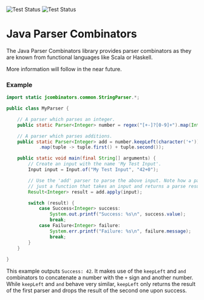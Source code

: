 ![Test Status](https://github.com/BjoernLoetters/Java-Parser-Combinators/actions/workflows/test.yml/badge.svg?branch=main)
![Test Status](https://img.shields.io/github/v/release/BjoernLoetters/Java-Parser-Combinators?label=Release&logo=github)

# Java Parser Combinators

The Java Parser Combinators library provides parser combinators as they are known from functional languages like Scala or Haskell.

More information will follow in the near future.

### Example

```java
import static jcombinators.common.StringParser.*;

public class MyParser {

    // A parser which parses an integer.
    public static Parser<Integer> number = regex("[+-]?[0-9]+").map(Integer::parseInt);

    // A parser which parses additions.
    public static Parser<Integer> add = number.keepLeft(character('+')).and(number)
            .map(tuple -> tuple.first() + tuple.second());

    public static void main(final String[] arguments) {
        // Create an input with the name 'My Test Input'.
        Input input = Input.of("My Test Input", "42+0");

        // Use the 'add' parser to parse the above input. Note how a parser is
        // just a function that takes an input and returns a parse result.
        Result<Integer> result = add.apply(input);

        switch (result) {
            case Success<Integer> success:
                System.out.printf("Success: %s\n", success.value);
                break;
            case Failure<Integer> failure:
                System.err.printf("Failure: %s\n", failure.message);
                break;
        }
    }
    
}
```

This example outputs `Success: 42`. It makes use of the `keepLeft` and `and` combinators to concatenate a number with the `+` sign and another number. 
While `keepLeft` and `and` behave very similar, `keepLeft` only returns the result of the first parser and drops the result of the second one upon success.
